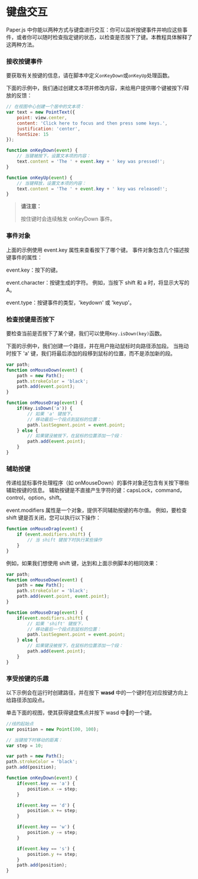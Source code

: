 # 键盘交互

Paper.js 中你能以两种方式与键盘进行交互：你可以监听按键事件并响应这些事件，或者你可以随时检查指定键的状态，以检查是否按下了键。本教程具体解释了这两种方法。

### 接收按键事件

要获取有关按键的信息，请在脚本中定义`onKeyDown`或`onKeyUp`处理函数。

下面的示例中，我们通过创建文本项并修改内容，来给用户提供哪个键被按下/释放的反馈：

```js
// 在视图中心创建一个居中的文本项：
var text = new PointText({
    point: view.center,
    content: 'Click here to focus and then press some keys.',
    justification: 'center',
    fontSize: 15
});

function onKeyDown(event) {
    // 当键被按下，设置文本项的内容：
    text.content = 'The ' + event.key + ' key was pressed!';
}

function onKeyUp(event) {
    // 当键释放，设置文本项的内容：
    text.content = 'The ' + event.key + ' key was released!';
}
```

> **请注意：**
>
> 按住键时会连续触发 onKeyDown 事件。

### 事件对象

上面的示例使用 event.key 属性来查看按下了哪个键。 事件对象包含几个描述按键事件的属性：

event.key：按下的键。

event.character：按键生成的字符。 例如，当按下 shift 和 a 时，将显示大写的 A。

event.type：按键事件的类型，'keydown' 或 'keyup'。

### 检查按键是否按下

要检查当前是否按下了某个键，我们可以使用`Key.isDown(key)`函数。

下面的示例中，我们创建一个路径，并在用户拖动鼠标时向路径添加段。 当拖动时按下 'a' 键，我们将最后添加的段移到鼠标的位置，而不是添加新的段。

```js
var path;
function onMouseDown(event) {
    path = new Path();
    path.strokeColor = 'black';
    path.add(event.point);
}

function onMouseDrag(event) {
    if(Key.isDown('a')) {
        // 如果 'a' 键按下，
        // 移动最后一个段点到鼠标的位置：
        path.lastSegment.point = event.point;
    } else {
        // 如果键没被按下，在鼠标的位置添加一个段：
        path.add(event.point);
    }
}
```

### 辅助按键

传递给鼠标事件处理程序（如 onMouseDown）的事件对象还包含有关按下哪些辅助按键的信息。 辅助按键是不直接产生字符的键：capsLock，command，control，option，shift。

event.modifiers 属性是一个对象，提供不同辅助按键的布尔值。 例如，要检查 shift 键是否关闭，您可以执行以下操作：

```js
function onMouseDrag(event) {
    if (event.modifiers.shift) {
        // 当 shift 键按下时执行某些操作
    }
}
```

例如，如果我们想使用 shift 键，达到和上面示例脚本的相同效果：

```js
var path;
function onMouseDown(event) {
    path = new Path();
    path.strokeColor = 'black';
    path.add(event.point, event.point);
}

function onMouseDrag(event) {
    if(event.modifiers.shift) {
        // 如果 'shift' 键按下，
        // 移动最后一个段点到鼠标的位置：
        path.lastSegment.point = event.point;
    } else {
        // 如果键没被按下，在鼠标的位置添加一个段：
        path.add(event.point);
    }
}
```

### 享受按键的乐趣

以下示例会在运行时创建路径，并在按下 **wasd** 中的一个键时在对应按键方向上给路径添加段点。

单击下面的视图，使其获得键盘焦点并按下 wasd 中的一个键。

```js
//线的起始点
var position = new Point(100, 100);

// 当键按下时移动的距离：
var step = 10;

var path = new Path();
path.strokeColor = 'black';
path.add(position);

function onKeyDown(event) {
    if(event.key == 'a') {
        position.x -= step;
    }

    if(event.key == 'd') {
        position.x += step;
    }

    if(event.key == 'w') {
        position.y -= step;
    }

    if(event.key == 's') {
        position.y += step;
    }
    path.add(position);
}
```



